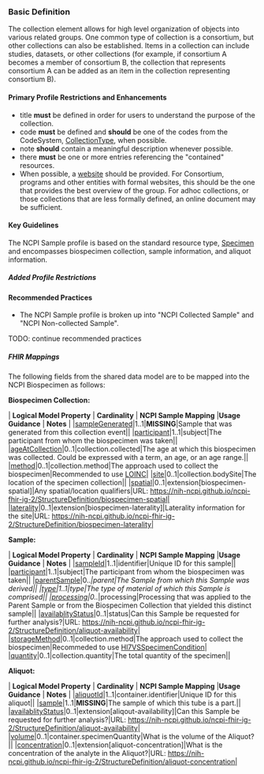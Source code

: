 ### Basic Definition
The collection element allows for high level organization of objects into various related groups. One common type of collection is a consortium, but other collections can also be established.  Items in a collection can include studies, datasets, or other collections (for example, if consortium A becomes a member of consortium B, the collection that represents consortium A can be added as an item in the collection representing consortium B).  

#### Primary Profile Restrictions and Enhancements
* title **must** be defined in order for users to understand the purpose of the collection. 
* code **must** be defined and **should** be one of the codes from the CodeSystem, [CollectionType](CodeSystem-collection-type.html), when possible.
* note **should** contain a meaningful description whenever possible. 
* there **must** be one or more entries referencing the "contained" resources. 
* When possible, a [website](StructureDefinition-research-web-Link.html) should be provided. For Consortium, programs and other entities with formal websites, this should be the one that provides the best overview of the group. For adhoc collections, or those collections that are less formally defined, an online document may be sufficient. 

#### Key Guidelines
The NCPI Sample profile is based on the standard resource type, [Specimen](https://hl7.org/fhir/R4/specimen.html) and encompasses biospecimen collection, sample information, and aliquot information.

##### Added Profile Restrictions



#### Recommended Practices

* The NCPI Sample profile is broken up into "NCPI Collected Sample" and "NCPI Non-collected Sample".

TODO: continue recommended practices

##### FHIR Mappings
The following fields from the shared data model are to be mapped into the NCPI Biospecimen as follows:

**Biospecimen Collection:**

| **Logical Model Property** | **Cardinality** |  **NCPI Sample Mapping** |**Usage Guidance** | **Notes** |
|[sampleGenerated](StructureDefinition-SharedDataModelBiospecimenCollection-definitions.html#diff_SharedDataModelBiospecimenCollection.sampleGenerated)|1..1|**MISSING**|Sample that was generated from this collection event||
|[participant](StructureDefinition-SharedDataModelBiospecimenCollection-definitions.html#diff_SharedDataModelBiospecimenCollection.participant)|1..1|subject|The participant from whom the biospecimen was taken||
|[ageAtCollection](StructureDefinition-SharedDataModelBiospecimenCollection-definitions.html#diff_SharedDataModelBiospecimenCollection.ageAtCondition)|0..1|collection.collected|The age at which this biospecimen was collected. Could be expressed with a term, an age, or an age range.||
|[method](StructureDefinition-SharedDataModelBiospecimenCollection-definitions.html#diff_SharedDataModelBiospecimenCollection.method)|0..1|collection.method|The approach used to collect the biospecimen|Recommended to use [LOINC](https://loinc.org)|
|[site](StructureDefinition-SharedDataModelBiospecimenCollection-definitions.html#diff_SharedDataModelBiospecimenCollection.site)|0..1|collection.bodySite|The location of the specimen collection||
|[spatial](StructureDefinition-SharedDataModelBiospecimenCollection-definitions.html#diff_SharedDataModelBiospecimenCollection.spatial)|0..1|extension[biospecimen-spatial]|Any spatial/location qualifiers|URL: https://nih-ncpi.github.io/ncpi-fhir-ig-2/StructureDefinition/biospecimen-spatial|
|[laterality](StructureDefinition-SharedDataModelBiospecimenCollection-definitions.html#diff_SharedDataModelBiospecimenCollection.laterality)|0..1|extension[biospecimen-laterality]|Laterality information for the site|URL: https://nih-ncpi.github.io/ncpi-fhir-ig-2/StructureDefinition/biospecimen-laterality|

**Sample:**

| **Logical Model Property** | **Cardinality** |  **NCPI Sample Mapping** |**Usage Guidance** | **Notes** |
|[sampleId](StructureDefinition-SharedDataModelSample-definitions.html#diff_SharedDataModelSample.sampleId)|1..1|identifier|Unique ID for this sample||
|[participant](StructureDefinition-SharedDataModelSample-definitions.html#diff_SharedDataModelSample.participant)|1..1|subject|The participant from whom the biospecimen was taken||
|[parentSample](StructureDefinition-SharedDataModelSample-definitions.html#diff_SharedDataModelSample.parentSample)|0..*|parent|The Sample from which this Sample was derived||
|[type](StructureDefinition-SharedDataModelSample-definitions.html#diff_SharedDataModelSample.type)|1..1|type|The type of material of which this Sample is comprised||
|[processing](StructureDefinition-SharedDataModelSample-definitions.html#diff_SharedDataModelSample.processing)|0..*|processing|Processing that was applied to the Parent Sample or from the Biospecimen Collection that yielded this distinct sample||
|[availablityStatus](StructureDefinition-SharedDataModelSample-definitions.html#diff_SharedDataModelSample.availabilityStatus)|0..1|status|Can this Sample be requested for further analysis?|URL: https://nih-ncpi.github.io/ncpi-fhir-ig-2/StructureDefinition/aliquot-availability|
|[storageMethod](StructureDefinition-SharedDataModelSample-definitions.html#diff_SharedDataModelSample.storageMethod)|0..1|collection.method|The approach used to collect the biospecimen|Recommeded to use [Hl7VSSpecimenCondition](https://terminology.hl7.org/5.3.0/ValueSet-v2-0493.html)|
|[quantity](StructureDefinition-SharedDataModelSample-definitions.html#diff_SharedDataModelSample.quantity)|0..1|collection.quantity|The total quantity of the specimen||

**Aliquot:**

| **Logical Model Property** | **Cardinality** |  **NCPI Sample Mapping** |**Usage Guidance** | **Notes** |
|[aliquotId](StructureDefinition-SharedDataModelAliquot-definitions.html#diff_SharedDataModelAliquot.aliquotId)|1..1|container.identifier|Unique ID for this aliquot||
|[sample](StructureDefinition-SharedDataModelAliquot-definitions.html#diff_SharedDataModelAliquot.sample)|1..1|**MISSING**|The sample of which this tube is a part.||
|[availablityStatus](StructureDefinition-SharedDataModelAliquot-definitions.html#diff_SharedDataModelAliquot.availabilityStatus)|0..1|extension[aliqout-availability]|Can this Sample be requested for further analysis?|URL: https://nih-ncpi.github.io/ncpi-fhir-ig-2/StructureDefinition/aliquot-availability|
|[volume](StructureDefinition-SharedDataModelAliquot-definitions.html#diff_SharedDataModelAliquot.volume)|0..1|container.specimenQuantity|What is the volume of the Aliquot?||
|[concentration](StructureDefinition-SharedDataModelAliquot-definitions.html#diff_SharedDataModelAliquot.concentration)|0..1|extension[aliquot-concentration]|What is the concentration of the analyte in the Aliquot?|URL: https://nih-ncpi.github.io/ncpi-fhir-ig-2/StructureDefinition/aliquot-concentration|